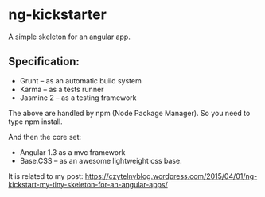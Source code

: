 ng-kickstarter
===============

A simple skeleton for an angular app. 

Specification: 
-----------------

* Grunt – as an automatic build system
* Karma – as a tests runner
* Jasmine 2 – as a testing framework

The above are handled by npm (Node Package Manager). So you need to type npm install.

And then the core set:
* Angular 1.3 as a mvc framework
* Base.CSS – as an awesome lightweight css base.

It is related to my post: https://czytelnyblog.wordpress.com/2015/04/01/ng-kickstart-my-tiny-skeleton-for-an-angular-apps/
